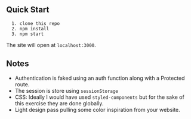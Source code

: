 ## Quick Start

```
  1. clone this repo
  2. npm install
  3. npm start
```

The site will open at `localhost:3000`.

## Notes

- Authentication is faked using an auth function along with a Protected route.
- The session is store using `sessionStorage`
- CSS: Ideally I would have used `styled-components` but for the sake of this exercise they are done globally.
- Light design pass pulling some color inspiration from your website.
